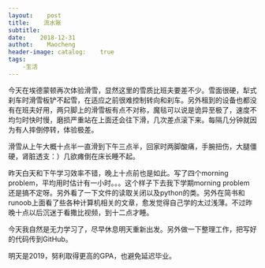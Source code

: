 ```yaml
---
layout:    post
title:    流水账
subtitle:    
date:    2018-12-31
authot:    Maocheng
header-image: catalog:    true
tags:
    -生活
---
```

今天在埃德蒙顿再次体验滑雪，显然这里的雪质比班夫要差不少。雪面很硬，犁式刹车时滑雪板铲不起雪，在适应之前很难控制转向和刹车。另外租到的设备也都没有在班夫好用，两只脚上的滑雪板有点不对称，魔毯可以说是诡异至极了，速度不均匀时快时慢，磨损严重站在上面还会往下滑，几次差点滚下来。每隔几分钟就因为有人摔倒停转，体验极差。

滑雪从上午大概十点半一直滑到下午三点半，回家时两脚酸痛，手腕扭伤，大腿僵硬，肾脏透支：）几欲瘫倒在床长睡不起。

昨天白天和下午学习效率不错，晚上十点前也是如此。写了四个morning problem，平均用时估计有一小时。。。这个样子下去我下学期morning problem 还是搞不定呀。另外看了一下文件的读取关闭以及python的类。另外在简书和runoob上面看了些各种计算机相关的文章，愈发觉得自己学的太过浅薄。不过昨晚十点以后沉迷于看撒比视频，到十二点才睡。

今天我自然是无力学习了，尽早休息明天重新出发。另外做一下整理工作，把写好的代码传到GitHub。

明天是2019，努利取得更高的GPA，也避免延迟毕业。






